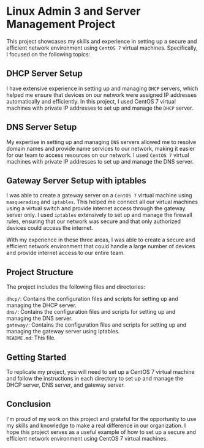 # Linux Admin 3 and Server Management Project
This project showcases my skills and experience in setting up a secure and efficient network environment using `CentOS 7` virtual machines. Specifically, I focused on the following topics:

## DHCP Server Setup
I have extensive experience in setting up and managing `DHCP` servers, which helped me ensure that devices on our network were assigned IP addresses automatically and efficiently. In this project, I used CentOS 7 virtual machines with private IP addresses to set up and manage the `DHCP` server.

## DNS Server Setup
My expertise in setting up and managing `DNS` servers allowed me to resolve domain names and provide name services to our network, making it easier for our team to access resources on our network. I used `CentOS 7` virtual machines with private IP addresses to set up and manage the DNS server.

## Gateway Server Setup with iptables
I was able to create a gateway server on a `CentOS 7` virtual machine using `masquerading` and `iptables`. This helped me connect all our virtual machines using a virtual switch and provide internet access through the gateway server only. I used `iptables` extensively to set up and manage the firewall rules, ensuring that our network was secure and that only authorized devices could access the internet.

With my experience in these three areas, I was able to create a secure and efficient network environment that could handle a large number of devices and provide internet access to our entire team.

## Project Structure
The project includes the following files and directories:

`dhcp/`: Contains the configuration files and scripts for setting up and managing the DHCP server.<br>
`dns/`: Contains the configuration files and scripts for setting up and managing the DNS server.<br>
`gateway/`: Contains the configuration files and scripts for setting up and managing the gateway server using iptables.<br>
`README.md`: This file.
## Getting Started
To replicate my project, you will need to set up a CentOS 7 virtual machine and follow the instructions in each directory to set up and manage the DHCP server, DNS server, and gateway server.

## Conclusion
I'm proud of my work on this project and grateful for the opportunity to use my skills and knowledge to make a real difference in our organization. I hope this project serves as a useful example of how to set up a secure and efficient network environment using CentOS 7 virtual machines.




